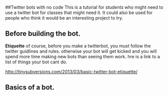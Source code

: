 
##Twitter bots with no code
This is a tutorial for students who might need to use a twitter bot for classes that might need it. It could also be used for people who think it would be an interesting project to try.



## Before building the bot.

**Etiquette** of course, before you make a twitterbot, you must follow the twitter guidlines and rules. otherwise your bot will get kicked and you will spend more time making new bots than seeing them work. hre is a link to a list of things your bot cant do.

<http://tinysubversions.com/2013/03/basic-twitter-bot-etiquette/>



## Basics of a bot.
